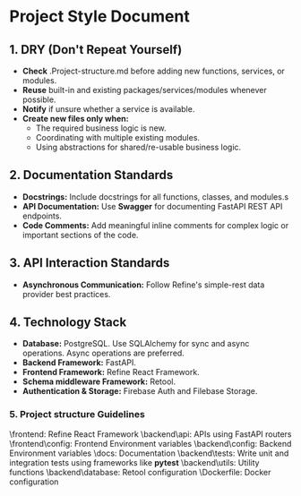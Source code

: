 # Project Style Document

## 1. DRY (Don't Repeat Yourself)
- **Check**  .Project-structure.md before adding new functions, services, or modules.
- **Reuse** built-in and existing packages/services/modules whenever possible.
- **Notify** if unsure whether a service is available.
- **Create new files only when:**
  - The required business logic is new.
  - Coordinating with multiple existing modules.
  - Using abstractions for shared/re-usable business logic.

## 2. Documentation Standards

- **Docstrings:** Include docstrings for all functions, classes, and modules.s
- **API Documentation:** Use **Swagger** for documenting FastAPI REST API endpoints.
- **Code Comments:** Add meaningful inline comments for complex logic or important sections of the code.

## 3. API Interaction Standards

- **Asynchronous Communication:** Follow Refine's simple-rest data provider best practices.

## 4. Technology Stack

- **Database:** PostgreSQL. Use SQLAlchemy for sync and async operations. Async operations are preferred.
- **Backend Framework:** FastAPI.
- **Frontend Framework:** Refine React Framework.
- **Schema middleware Framework:** Retool.
- **Authentication & Storage:** Firebase Auth and Filebase Storage.


### 5. Project structure Guidelines

\frontend: Refine React Framework
\backend\api: APIs using FastAPI routers 
\frontend\config: Frontend Environment variables
\backend\config: Backend Environment variables
\docs: Documentation
\backend\tests: Write unit and integration tests using frameworks like **pytest**
\backend\utils: Utility functions
\backend\database: Retool configuration
\Dockerfile: Docker configuration



  
